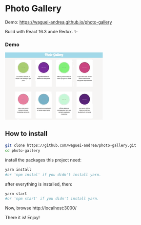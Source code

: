 # Photo Gallery
Demo: https://waguei-andrea.github.io/photo-gallery

Build with React 16.3 ande Redux. :sparkles:

### Demo
![Create new](https://github.com/waguei-andrea/photo-gallery/blob/master/public/demo.gif)


## How to install

```sh
git clone https://github.com/waguei-andrea/photo-gallery.git
cd photo-gallery
```

install the packages this project need:
```sh
yarn install
#or 'npm instal' if you didn't install yarn.
```
after everything is installed, then:
```sh
yarn start
#or 'npm start' if you didn't install yarn.
```

Now, browse http://localhost:3000/

There it is! Enjoy!
